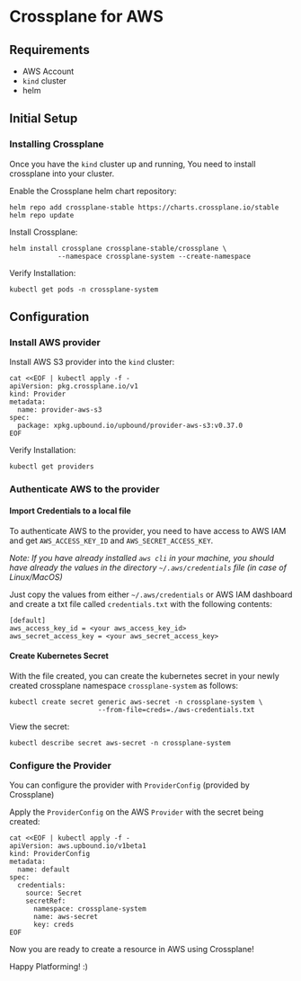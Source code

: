 # Crossplane for AWS

## Requirements

* AWS Account
* `kind` cluster
* helm

## Initial Setup

### Installing Crossplane

Once you have the `kind` cluster up and running, You need to install crossplane
into your cluster.


Enable the Crossplane helm chart repository:

```shell
helm repo add crossplane-stable https://charts.crossplane.io/stable
helm repo update
```

Install Crossplane:

```shell
helm install crossplane crossplane-stable/crossplane \
            --namespace crossplane-system --create-namespace
```

Verify Installation:

```shell
kubectl get pods -n crossplane-system
```

## Configuration

### Install AWS provider

Install AWS S3 provider into the `kind` cluster:

```shell
cat <<EOF | kubectl apply -f -
apiVersion: pkg.crossplane.io/v1
kind: Provider
metadata:
  name: provider-aws-s3
spec:
  package: xpkg.upbound.io/upbound/provider-aws-s3:v0.37.0
EOF
```

Verify Installation:

```shell
kubectl get providers
```

### Authenticate AWS to the provider

#### Import Credentials to a local file

To authenticate AWS to the provider, you need to have access to AWS IAM
and get `AWS_ACCESS_KEY_ID` and `AWS_SECRET_ACCESS_KEY`. 

*Note: If you have already installed `aws cli` in your machine, you
should have already the values in the directory `~/.aws/credentials` file (in case of Linux/MacOS)*

Just copy the values from either `~/.aws/credentials` or AWS IAM dashboard and create
a txt file called `credentials.txt` with the following contents:

```shell
[default]
aws_access_key_id = <your aws_access_key_id>
aws_secret_access_key = <your aws_secret_access_key>
```

#### Create Kubernetes Secret

With the file created, you can create the kubernetes secret in your 
newly created crossplane namespace `crossplane-system` as follows:

```shell
kubectl create secret generic aws-secret -n crossplane-system \
                      --from-file=creds=./aws-credentials.txt
```

View the secret:

```shell
kubectl describe secret aws-secret -n crossplane-system
```

### Configure the Provider

You can configure the provider with `ProviderConfig` (provided by Crossplane)

Apply the `ProviderConfig` on the AWS `Provider` with the secret 
being created:

```shell
cat <<EOF | kubectl apply -f -
apiVersion: aws.upbound.io/v1beta1
kind: ProviderConfig
metadata:
  name: default
spec:
  credentials:
    source: Secret
    secretRef:
      namespace: crossplane-system
      name: aws-secret
      key: creds
EOF
```

Now you are ready to create a resource in AWS using Crossplane!

Happy Platforming! :) 

